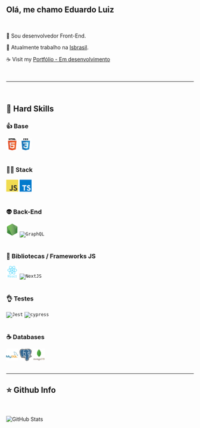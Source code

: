 ## Olá, me chamo <strong>Eduardo Luiz</strong>

<br />

💬 Sou desenvolvedor Front-End.

🔭 Atualmente trabalho na [Isbrasil](https://isbrasil.info/).

<p> ☕ Visit my <a href="https://www.eduardoluiz.dev/" target="_blank">Portfólio - Em desenvolvimento</a></p>
<br />

---

<br />

## 🚀 Hard Skills

<h3>👍 Base</h3>
<code><img height="32" src="https://raw.githubusercontent.com/github/explore/80688e429a7d4ef2fca1e82350fe8e3517d3494d/topics/html/html.png" alt="HTML5"/></code>
<code><img height="32" src="https://raw.githubusercontent.com/github/explore/80688e429a7d4ef2fca1e82350fe8e3517d3494d/topics/css/css.png" alt="CSS"/></code>
<br />
<br />

<h3>👨‍💻 Stack</h3>
<code><img height="32" src="https://raw.githubusercontent.com/github/explore/80688e429a7d4ef2fca1e82350fe8e3517d3494d/topics/javascript/javascript.png" alt="Javascript"/></code>
<code><img height="32" src="https://raw.githubusercontent.com/github/explore/80688e429a7d4ef2fca1e82350fe8e3517d3494d/topics/typescript/typescript.png" alt="Typescript"/></code>
<br />
<br />

<h3>👽 Back-End</h3>
<code><img height="32" src="https://raw.githubusercontent.com/github/explore/80688e429a7d4ef2fca1e82350fe8e3517d3494d/topics/nodejs/nodejs.png" alt="Nodejs"/></code>
<code><img height="32" src="https://www.vectorlogo.zone/logos/graphql/graphql-icon.svg" alt="GraphQL"/></code>
<br />
<br />

<h3>🖖 Bibliotecas / Frameworks JS</h3>
<code><img height="32" src="https://raw.githubusercontent.com/devicons/devicon/master/icons/react/react-original-wordmark.svg" alt="React"/></code>
<code><img height="32" src="https://cdn.worldvectorlogo.com/logos/nextjs-3.svg" alt="NextJS"/></code>
<code><img height="32" src="https://www.vectorlogo.zone/logos/gatsbyjs/gatsbyjs-icon.svg" alt=""/></code>

<br />
<br />

<h3>👌 Testes</h3>
<code><img height="32" src="https://www.vectorlogo.zone/logos/jestjsio/jestjsio-icon.svg" alt="Jest"/></code>
<code><img height="32" src="https://raw.githubusercontent.com/simple-icons/simple-icons/6e46ec1fc23b60c8fd0d2f2ff46db82e16dbd75f/icons/cypress.svg" alt="cypress"/></code>
<br />
<br />

<h3>☕ Databases</h3>
<code><img height="32" src="https://raw.githubusercontent.com/devicons/devicon/master/icons/mysql/mysql-original-wordmark.svg" alt="MySQL"/></code>
<code><img height="32" src="https://raw.githubusercontent.com/github/explore/80688e429a7d4ef2fca1e82350fe8e3517d3494d/topics/postgresql/postgresql.png" alt="PostegreSQL"/></code>
<code><img height="32" src="https://raw.githubusercontent.com/devicons/devicon/master/icons/mongodb/mongodb-original-wordmark.svg" alt="MongoDB"/></code>
<br />
<br />

---

## ⭐ Github Info

<br />

![GitHub Stats](https://github-readme-stats.vercel.app/api?username=eduardoluizdev&show_icons=true&include_all_commits=true&theme=dracula&count_private=true)
